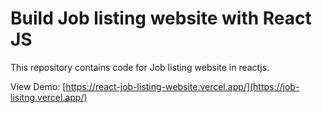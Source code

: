 # Build Job listing website with React JS

This repository contains code for Job listing website in reactjs.

View Demo:
[https://react-job-listing-website.vercel.app/](https://job-lisitng.vercel.app/)
